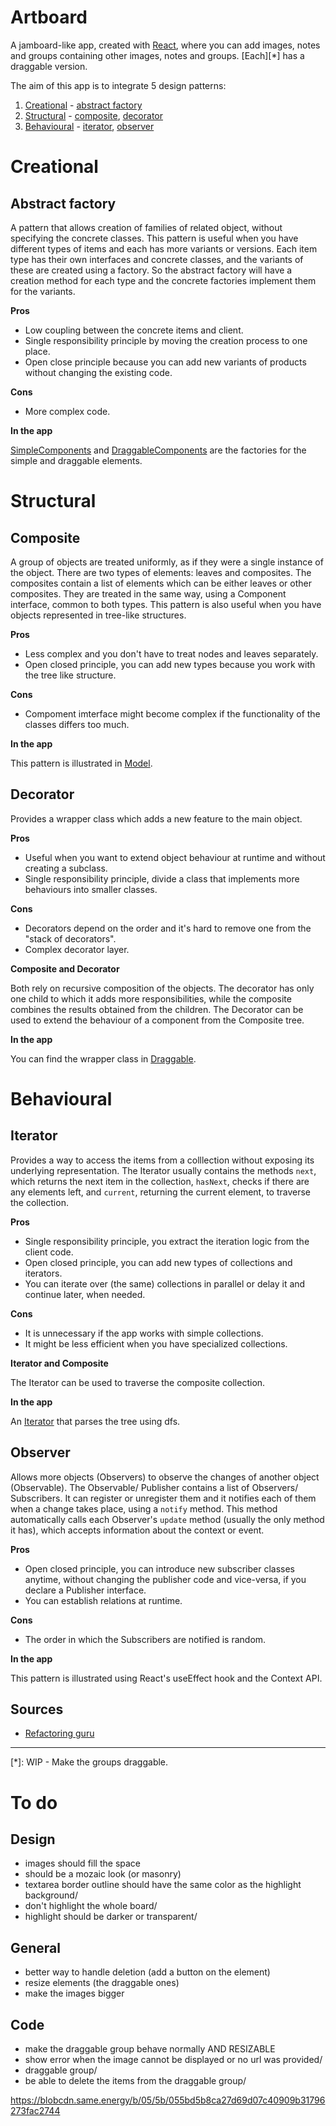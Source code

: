 
# Artboard

A jamboard-like app, created with [React](https://reactjs.org/), where you can add images, notes and groups containing other images, notes and groups. [Each][\*] has a draggable version.  

The aim of this app is to integrate 5 design patterns: 

1. [Creational](#creational) - [abstract factory](https://refactoring.guru/design-patterns/abstract-factory)
2. [Structural](#structural) - [composite](https://refactoring.guru/design-patterns/composite), [decorator](https://refactoring.guru/design-patterns/decorator)
3. [Behavioural](#behavioural) - [iterator](https://refactoring.guru/design-patterns/iterator), [observer](https://refactoring.guru/design-patterns/observer)


# Creational

## Abstract factory

A pattern that allows creation of families of related object, without specifying the concrete classes. 
This pattern is useful when you have different types of items and each has more variants or versions. Each item type has their own interfaces and concrete classes, and the variants of these are created using a factory. So the abstract factory will have a creation method for each type and the concrete factories implement them for the variants. 

**Pros**

- Low coupling between the concrete items and client. 
- Single responsibility principle by moving the creation process to one place. 
- Open close principle because you can add new variants of products without changing the existing code. 

**Cons**

- More complex code. 

**In the app**

[SimpleComponents](./src/components/factory/SimpleComponents.js) and [DraggableComponents](src/components/factory/DraggableComponents.js) are the factories for the simple and draggable elements.

# Structural

## Composite
A group of objects are treated uniformly, as if they were a single instance of the object. 
There are two types of elements: leaves and composites. The composites contain a list of elements which can be either leaves or other composites. 
They are treated in the same way, using a Component interface, common to both types. 
This pattern is also useful when you have objects represented in tree-like structures. 

**Pros**
- Less complex and you don't have to treat nodes and leaves separately. 
- Open closed principle, you can add new types because you work with the tree like structure. 

**Cons**
- Compoment imterface might become complex if the functionality of the classes differs too much. 

**In the app**

This pattern is illustrated in [Model](./src/components/model/Model.js).


## Decorator
Provides a wrapper class which adds a new feature to the main object.

**Pros**
- Useful when you want to extend object behaviour at runtime and without creating a subclass. 
- Single responsibility principle, divide a class that implements more behaviours into smaller classes.

**Cons**
- Decorators depend on the order and it's hard to remove one from the "stack of decorators".
- Complex decorator layer. 


**Composite and Decorator**

Both rely on recursive composition of the objects. The decorator has only one child to which it adds more responsibilities, while the composite combines the results obtained from the children.
The Decorator can be used to extend the  behaviour of a component from the Composite tree. 

**In the app**

You can find the wrapper class in [Draggable](./src/components/model/Draggable.js).


# Behavioural

## Iterator

Provides a way to access the items from a colllection without exposing its underlying representation. 
The Iterator usually contains the methods `next`, which returns the next item in the collection, `hasNext`, checks if there are any elements left, and `current`, returning the current element, to traverse the collection. 

**Pros**

- Single responsibility principle, you extract the iteration logic from the client code.
- Open closed principle, you can add new types of collections and iterators.
- You can iterate over (the same) collections in parallel or delay it and continue later, when needed. 

**Cons**

- It is unnecessary if the app works with simple collections.
- It might be less efficient when you have specialized collections. 


**Iterator and Composite**

The Iterator can be used to traverse the composite collection. 


**In the app**

An [Iterator](./src/components/iterator/Iterator.js) that parses the tree using dfs. 


## Observer
Allows more objects (Observers) to observe the changes of another object (Observable). 
The Observable/ Publisher contains a list of Observers/ Subscribers. It can register or unregister them and it notifies each of them when a change takes place, using a `notify` method. This method automatically calls each Observer's `update` method (usually the only method it has), which accepts information about the context or event.

**Pros**

- Open closed principle, you can introduce new subscriber classes anytime, without changing the publisher code and vice-versa, if you declare a Publisher interface.
- You can establish relations at runtime.

**Cons**
- The order in which the Subscribers are notified is random. 


**In the app**

This pattern is illustrated using React's useEffect hook and the Context API. 


## Sources
- [Refactoring guru](https://refactoring.guru/design-patterns)


---


\[\*]: WIP - Make the groups draggable. 


# To do

## Design

- images should fill the space
- should be a mozaic look (or masonry)
- textarea border outline should have the same color as the highlight background/
- don't highlight the whole board/
- highlight should be darker or transparent/

## General

- better way to handle deletion (add a button on the element)
- resize elements (the draggable ones)
- make the images bigger

## Code

- make the draggable group behave normally AND RESIZABLE
- show error when the image cannot be displayed or no url was provided/
- draggable group/
- be able to delete the items from the draggable group/


https://blobcdn.same.energy/b/05/5b/055bd5b8ca27d69d07c40909b31796273fac2744